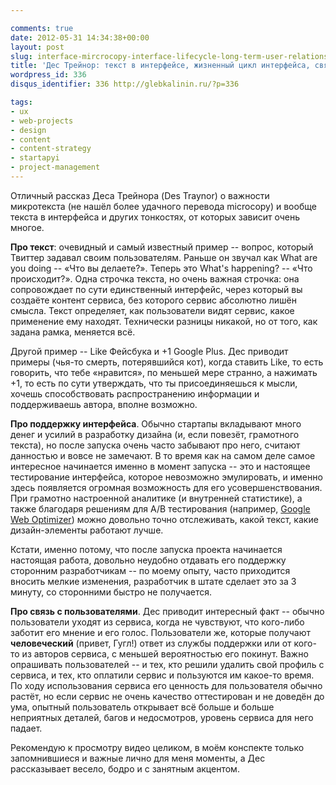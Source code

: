 ```yaml
---

comments: true
date: 2012-05-31 14:34:38+00:00
layout: post
slug: interface-mircrocopy-interface-lifecycle-long-term-user-relations
title: 'Дес Трейнор: текст в интерфейсе, жизненный цикл интерфейса, связь с пользователем'
wordpress_id: 336
disqus_identifier: 336 http://glebkalinin.ru/?p=336

tags:
- ux
- web-projects
- design
- content
- content-strategy
- startapyi
- project-management
---
```




Отличный рассказ Деса Трейнора (Des Traynor) о важности микротекста (не нашёл более удачного перевода microcopy) и вообще текста в интерфейса и других тонкостях, от которых зависит очень многое.

**Про текст**: очевидный и самый известный пример -- вопрос, который Твиттер задавал своим пользователям. Раньше он звучал как What are you doing -- «Что вы делаете?». Теперь это What's happening? -- «Что происходит?». Одна строчка текста, но очень важная строчка: она сопровождает по сути единственный интерфейс, через который вы создаёте контент сервиса, без которого сервис абсолютно лишён смысла. Текст определяет, как пользователи видят сервис, какое применение ему находят. Технически разницы никакой, но от того, как задана рамка, меняется всё.

Другой пример -- Like Фейсбука и +1 Google Plus. Дес приводит примеры (чья-то смерть, потерявшийся кот), когда ставить Like, то есть говорить, что тебе «нравится», по меньшей мере странно, а нажимать +1, то есть по сути утверждать, что ты присоединяешься к мысли, хочешь способствовать распространению информации и поддерживаешь автора, вполне возможно.

**Про поддержку интерфейса**. Обычно стартапы вкладывают много денег и усилий в разработку дизайна (и, если повезёт, грамотного текста), но после запуска очень часто забывают про него, считают данностью и вовсе не замечают. В то время как на самом деле самое интересное начинается именно в момент запуска -- это и настоящее тестирование интерфейса, которое невозможно эмулировать, и именно здесь появляется огромная возможность для его усовершенствования. При грамотно настроенной аналитике (и внутренней статистике), а также благодаря решениям для A/B тестирования (например, [Google Web Optimizer](http://www.google.com/websiteoptimizer)) можно довольно точно отслеживать, какой текст, какие дизайн-элементы работают лучше.

Кстати, именно потому, что после запуска проекта начинается настоящая работа, довольно неудобно отдавать его поддержку сторонним разработчикам -- по моему опыту, часто приходится вносить мелкие изменения, разработчик в штате сделает это за 3 минуту, со сторонними быстро не получается.

**Про связь с пользователями**. Дес приводит интересный факт -- обычно пользователи уходят из сервиса, когда не чувствуют, что кого-либо заботит его мнение и его голос. Пользователи же, которые получают **человеческий** (привет, Гугл!) ответ из службы поддержки или от кого-то из авторов сервиса, с меньшей вероятностью его покинут. Важно опрашивать пользователей -- и тех, кто решили удалить свой профиль с сервиса, и тех, кто оплатили сервис и пользуются им какое-то время. По ходу использования сервиса его ценность для пользователя обычно растёт, но если сервис не очень качество оттестирован и не доведён до ума, опытный пользователь открывает всё больше и больше неприятных деталей, багов и недосмотров, уровень сервиса для него падает.

Рекомендую к просмотру видео целиком, в моём конспекте только запомнившиеся и важные лично для меня моменты, а Дес рассказывает весело, бодро и с занятным акцентом.
